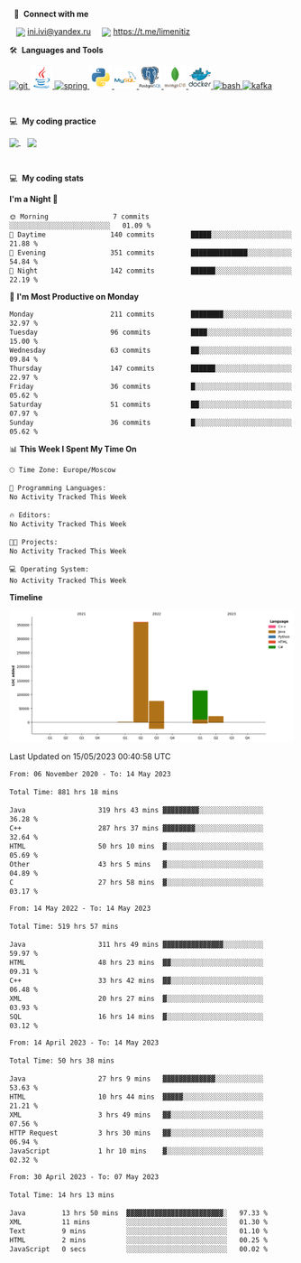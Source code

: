 <!-- https://github.com/lowlighter/metrics -->
<!-- https://www.vectorlogo.zone/ -->
<!-- https://www.svgrepo.com/ -->

&nbsp; 🔗 &nbsp;**Connect with me**
&nbsp; <p align="left">
        &nbsp;&nbsp;
        <span>
            <img align="center"
                src="https://user-images.githubusercontent.com/60324635/179626886-1219e9ee-75c0-42ed-a26b-d4ef24ed306c.svg"
                height="30px"/>
            ini.ivi@yandex.ru
        </span>
        &nbsp;&nbsp;&nbsp;
        <span>
            <img align="center"
                    src="https://user-images.githubusercontent.com/60324635/179626979-f490e684-520a-46a3-9f2e-1b3d291b8372.svg"
                    height="30px"/>
            https://t.me/limenitiz
        </span>
</p>

<!-- 
![Metrics](/github-metrics.svg)
<br>

![Wwakatime stats](https://github-readme-stats-taupe-two.vercel.app/api/wakatime?username=limenitiz&hide_title=true&hide_border=true&langs_count=5&bg_color=00000000&text_color=777) 
-->

🛠️ &nbsp;**Languages and Tools**
<p align="left">
    <a href="https://git-scm.com/" target="_blank" rel="noreferrer">
        <img src="https://www.vectorlogo.zone/logos/git-scm/git-scm-icon.svg"
            alt="git" width="40" height="40" />
    </a>
    <a href="https://www.java.com" target="_blank" rel="noreferrer"> <img
            src="https://raw.githubusercontent.com/devicons/devicon/master/icons/java/java-original.svg"
            alt="java" width="40" height="40" /> </a>
    <a href="https://spring.io/" target="_blank" rel="noreferrer">
        <img src="https://www.vectorlogo.zone/logos/springio/springio-icon.svg"
            alt="spring" width="40" height="40" />
    </a>
    <a href="https://www.python.org" target="_blank" rel="noreferrer">
        <img src="https://raw.githubusercontent.com/devicons/devicon/master/icons/python/python-original.svg"
            alt="python" width="40" height="40" />
    </a>
    <a href="https://www.mysql.com/" target="_blank" rel="noreferrer">
        <img src="https://raw.githubusercontent.com/devicons/devicon/master/icons/mysql/mysql-original-wordmark.svg"
            alt="mysql" width="40" height="40" />
    </a>
    <a href="https://www.postgresql.org" target="_blank" rel="noreferrer">
        <img src="https://raw.githubusercontent.com/devicons/devicon/master/icons/postgresql/postgresql-original-wordmark.svg"
            alt="postgresql" width="40" height="40" />
    </a>
    <a href="https://www.mongodb.com/" target="_blank" rel="noreferrer">
        <img src="https://raw.githubusercontent.com/devicons/devicon/master/icons/mongodb/mongodb-original-wordmark.svg"
            alt="mongodb" width="40" height="40" />
    </a>
    <a href="https://www.docker.com/" target="_blank" rel="noreferrer">
        <img src="https://raw.githubusercontent.com/devicons/devicon/master/icons/docker/docker-original-wordmark.svg"
            alt="docker" width="40" height="40" />
    </a>
    <a href="https://www.gnu.org/software/bash/" target="_blank" rel="noreferrer">
        <img src="https://www.vectorlogo.zone/logos/gnu_bash/gnu_bash-icon.svg"
            alt="bash" width="40" height="40" />
    </a>
    <a href="https://kafka.apache.org/" target="_blank" rel="noreferrer">
        <img src="https://www.vectorlogo.zone/logos/apache_kafka/apache_kafka-icon.svg"
            alt="kafka" width="40" height="40" />
    </a>
</p>
<br>

💻 &nbsp;**My coding practice**
<p align="left">
    <a href="https://www.leetcode.com/limenitiz" target="blank"><img align="center"
            src="https://upload.wikimedia.org/wikipedia/commons/0/0a/LeetCode_Logo_black_with_text.svg"
            height="40"/>
    </a>
    &nbsp;&nbsp;
    <a href="https://www.hackerrank.com/limenitiz" target="blank"><img align="center"
            src="https://d1ka33fs6lvw5x.cloudfront.net/hackerrank/assets/styleguide/logo_wordmark-f5c5eb61ab0a154c3ed9eda24d0b9e31.svg"
            height="40"/>
    </a>
</p>

<br>


💻 &nbsp;**My coding stats**

<!--START_SECTION:waka-readme-stats-total-->
**I'm a Night 🦉** 

```text
🌞 Morning                7 commits           ░░░░░░░░░░░░░░░░░░░░░░░░░   01.09 % 
🌆 Daytime                140 commits         █████░░░░░░░░░░░░░░░░░░░░   21.88 % 
🌃 Evening                351 commits         ██████████████░░░░░░░░░░░   54.84 % 
🌙 Night                  142 commits         ██████░░░░░░░░░░░░░░░░░░░   22.19 % 
```
📅 **I'm Most Productive on Monday** 

```text
Monday                   211 commits         ████████░░░░░░░░░░░░░░░░░   32.97 % 
Tuesday                  96 commits          ████░░░░░░░░░░░░░░░░░░░░░   15.00 % 
Wednesday                63 commits          ██░░░░░░░░░░░░░░░░░░░░░░░   09.84 % 
Thursday                 147 commits         ██████░░░░░░░░░░░░░░░░░░░   22.97 % 
Friday                   36 commits          █░░░░░░░░░░░░░░░░░░░░░░░░   05.62 % 
Saturday                 51 commits          ██░░░░░░░░░░░░░░░░░░░░░░░   07.97 % 
Sunday                   36 commits          █░░░░░░░░░░░░░░░░░░░░░░░░   05.62 % 
```


📊 **This Week I Spent My Time On** 

```text
🕑︎ Time Zone: Europe/Moscow

💬 Programming Languages: 
No Activity Tracked This Week

🔥 Editors: 
No Activity Tracked This Week

🐱‍💻 Projects: 
No Activity Tracked This Week

💻 Operating System: 
No Activity Tracked This Week
```

**Timeline**

![Lines of Code chart](https://raw.githubusercontent.com/limenitiz/limenitiz/master/assets/bar_graph.png)


 Last Updated on 15/05/2023 00:40:58 UTC
<!--END_SECTION:waka-readme-stats-total-->

<!--START_SECTION:wakaReadmeTotal-->

```text
From: 06 November 2020 - To: 14 May 2023

Total Time: 881 hrs 18 mins

Java                  319 hrs 43 mins ▓▓▓▓▓▓▓▓▓░░░░░░░░░░░░░░░░   36.28 %
C++                   287 hrs 37 mins ▓▓▓▓▓▓▓▓░░░░░░░░░░░░░░░░░   32.64 %
HTML                  50 hrs 10 mins  ▓░░░░░░░░░░░░░░░░░░░░░░░░   05.69 %
Other                 43 hrs 5 mins   ▓░░░░░░░░░░░░░░░░░░░░░░░░   04.89 %
C                     27 hrs 58 mins  ▓░░░░░░░░░░░░░░░░░░░░░░░░   03.17 %
```

<!--END_SECTION:wakaReadmeTotal-->

<!--START_SECTION:wakaReadmeYear-->

```text
From: 14 May 2022 - To: 14 May 2023

Total Time: 519 hrs 57 mins

Java                  311 hrs 49 mins ▓▓▓▓▓▓▓▓▓▓▓▓▓▓▓░░░░░░░░░░   59.97 %
HTML                  48 hrs 23 mins  ▓▓░░░░░░░░░░░░░░░░░░░░░░░   09.31 %
C++                   33 hrs 42 mins  ▓▓░░░░░░░░░░░░░░░░░░░░░░░   06.48 %
XML                   20 hrs 27 mins  ▓░░░░░░░░░░░░░░░░░░░░░░░░   03.93 %
SQL                   16 hrs 14 mins  ▓░░░░░░░░░░░░░░░░░░░░░░░░   03.12 %
```

<!--END_SECTION:wakaReadmeYear-->

<!--START_SECTION:wakaReadmeMonth-->

```text
From: 14 April 2023 - To: 14 May 2023

Total Time: 50 hrs 38 mins

Java                  27 hrs 9 mins   ▓▓▓▓▓▓▓▓▓▓▓▓▓░░░░░░░░░░░░   53.63 %
HTML                  10 hrs 44 mins  ▓▓▓▓▓░░░░░░░░░░░░░░░░░░░░   21.21 %
XML                   3 hrs 49 mins   ▓▓░░░░░░░░░░░░░░░░░░░░░░░   07.56 %
HTTP Request          3 hrs 30 mins   ▓▓░░░░░░░░░░░░░░░░░░░░░░░   06.94 %
JavaScript            1 hr 10 mins    ▓░░░░░░░░░░░░░░░░░░░░░░░░   02.32 %
```

<!--END_SECTION:wakaReadmeMonth-->

<!--START_SECTION:wakaReadmeWeek-->

```text
From: 30 April 2023 - To: 07 May 2023

Total Time: 14 hrs 13 mins

Java         13 hrs 50 mins  ▓▓▓▓▓▓▓▓▓▓▓▓▓▓▓▓▓▓▓▓▓▓▓▓░   97.33 %
XML          11 mins         ░░░░░░░░░░░░░░░░░░░░░░░░░   01.30 %
Text         9 mins          ░░░░░░░░░░░░░░░░░░░░░░░░░   01.10 %
HTML         2 mins          ░░░░░░░░░░░░░░░░░░░░░░░░░   00.25 %
JavaScript   0 secs          ░░░░░░░░░░░░░░░░░░░░░░░░░   00.02 %
```

<!--END_SECTION:wakaReadmeWeek-->

